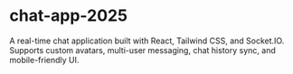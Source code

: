 # chat-app-2025
A real-time chat application built with React, Tailwind CSS, and Socket.IO. Supports custom avatars, multi-user messaging, chat history sync, and mobile-friendly UI.
